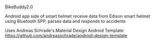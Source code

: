 BikeBuddy2.0

Android app side of smart helmet
receive data from Edison smart helmet using Bluetooth SPP, parses data and responds to accidents

Uses Andreas Schrade's Material Design Android Template: https://github.com/andreasschrade/android-design-template